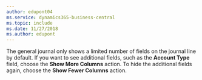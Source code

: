 ```yaml
---
author: edupont04
ms.service: dynamics365-business-central  
ms.topic: include
ms.date: 11/27/2018
ms.author: edupont
---
```

The general journal only shows a limited number of fields on the journal line by default. If you want to see additional fields, such as the **Account Type** field, choose the **Show More Columns** action. To hide the additional fields again, choose the **Show Fewer Columns** action.
